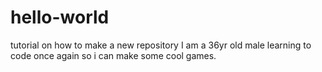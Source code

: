 # hello-world
tutorial on how to make a new repository
I am a 36yr old male learning to code once again so i can make some cool games. 

